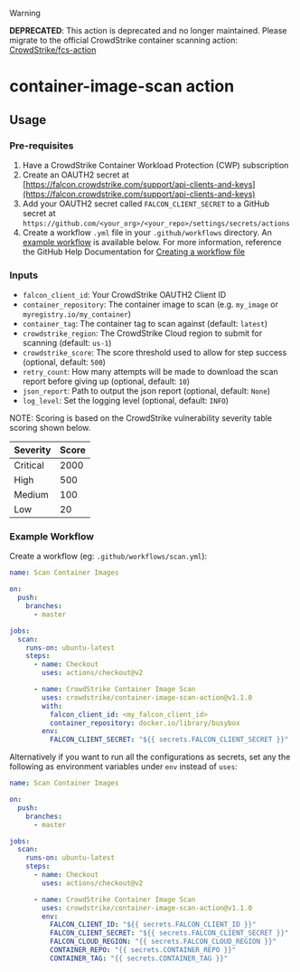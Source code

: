 > [!WARNING]
> **DEPRECATED**: This action is deprecated and no longer maintained. Please migrate to the official CrowdStrike container scanning action: [CrowdStrike/fcs-action](https://github.com/CrowdStrike/fcs-action)

# container-image-scan action

## Usage

### Pre-requisites

1. Have a CrowdStrike Container Workload Protection (CWP) subscription
1. Create an OAUTH2 secret at [https://falcon.crowdstrike.com/support/api-clients-and-keys](https://falcon.crowdstrike.com/support/api-clients-and-keys)
1. Add your OAUTH2 secret called `FALCON_CLIENT_SECRET` to a GitHub secret at `https://github.com/<your_org>/<your_repo>/settings/secrets/actions`
1. Create a workflow `.yml` file in your `.github/workflows` directory. An [example workflow](#example-workflow) is available below.
  For more information, reference the GitHub Help Documentation for [Creating a workflow file](https://help.github.com/en/articles/configuring-a-workflow#creating-a-workflow-file)

### Inputs

-  `falcon_client_id`: Your CrowdStrike OAUTH2 Client ID
-  `container_repository`: The container image to scan (e.g. `my_image` or `myregistry.io/my_container`)
-  `container_tag`: The container tag to scan against (default: `latest`)
-  `crowdstrike_region`: The CrowdStrike Cloud region to submit for scanning (default: `us-1`)
-  `crowdstrike_score`: The score threshold used to allow for step success (optional, default: `500`)
-  `retry_count`: How many attempts will be made to download the scan report before giving up (optional, default: `10`)
-  `json_report`: Path to output the json report (optional, default: `None`)
-  `log_level`: Set the logging level (optional, default: `INFO`)

NOTE: Scoring is based on the CrowdStrike vulnerability severity table scoring shown below.

| Severity           | Score      |
|--------------------|:-----------|
| Critical           | 2000       |
| High               | 500        |
| Medium             | 100        |
| Low                | 20         |

### Example Workflow

Create a workflow (eg: `.github/workflows/scan.yml`):

```yaml
name: Scan Container Images

on:
  push:
    branches:
      - master

jobs:
  scan:
    runs-on: ubuntu-latest
    steps:
      - name: Checkout
        uses: actions/checkout@v2

      - name: CrowdStrike Container Image Scan
        uses: crowdstrike/container-image-scan-action@v1.1.0
        with:
          falcon_client_id: <my_falcon_client_id>
          container_repository: docker.io/library/busybox
        env:
          FALCON_CLIENT_SECRET: "${{ secrets.FALCON_CLIENT_SECRET }}"
```

Alternatively if you want to run all the configurations as secrets, set any the following as environment variables under `env` instead of `uses`:

```yaml
name: Scan Container Images

on:
  push:
    branches:
      - master

jobs:
  scan:
    runs-on: ubuntu-latest
    steps:
      - name: Checkout
        uses: actions/checkout@v2

      - name: CrowdStrike Container Image Scan
        uses: crowdstrike/container-image-scan-action@v1.1.0
        env:
          FALCON_CLIENT_ID: "${{ secrets.FALCON_CLIENT_ID }}"
          FALCON_CLIENT_SECRET: "${{ secrets.FALCON_CLIENT_SECRET }}"
          FALCON_CLOUD_REGION: "{{ secrets.FALCON_CLOUD_REGION }}"
          CONTAINER_REPO: "{{ secrets.CONTAINER_REPO }}"
          CONTAINER_TAG: "{{ secrets.CONTAINER_TAG }}"
```
